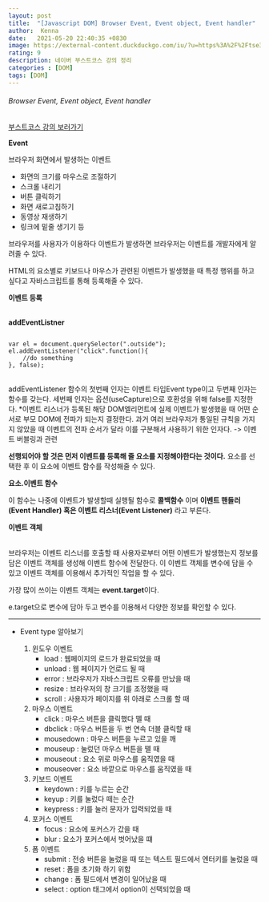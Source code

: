 ```yaml
---
layout: post
title:  "[Javascript DOM] Browser Event, Event object, Event handler"
author:  Kenna
date:   2021-05-20 22:40:35 +0830
image: https://external-content.duckduckgo.com/iu/?u=https%3A%2F%2Ftse3.mm.bing.net%2Fth%3Fid%3DOIP._WzzKR8jCL6UXF0KC-haGwHaE7%26pid%3DApi&f=1
rating: 9
description: 네이버 부스트코스 강의 정리
categories : [DOM]
tags: [DOM]
---
```



###### Browser Event, Event object, Event handler
[부스트코스 강의 보러가기]("https://www.boostcourse.org/web316/lecture/16700/?isDesc=false")


**Event**<br>

브라우저 화면에서 발생하는 이벤트
- 화면의 크기를 마우스로 조절하기
- 스크롤 내리기
- 버튼 클릭하기
- 화면 새로고침하기
- 동영상 재생하기
- 링크에 밑줄 생기기 등

브라우저를 사용자가 이용하다 이벤트가 발생하면 브라우저는 이벤트를 개발자에게 알려줄 수 있다.

HTML의 요소별로 키보드나 마우스가 관련된 이벤트가 발생했을 때 특정 행위를 하고 싶다고 자바스크립트를 통해 등록해줄 수 있다.


**이벤트 등록**<br><br>

**addEventListner**

<pre>
<code>
var el = document.querySelector(".outside");
el.addEventListener("click".function(){
    //do something
}, false);
</code>
</pre>

addEventListener 함수의 첫번째 인자는 이벤트 타입Event type이고 두번째 인자는 함수를 갖는다. 세번째 인자는 옵션(useCapture)으로 호환성을 위해 false를 지정한다. 
*이벤트 리스너가 등록된 해당 DOM엘리먼트에 실제 이벤트가 발생했을 때 어떤 순서로 부모 DOM에 전파가 되는지 결정한다.
과거 여러 브라우저가 통일된 규칙을 가지지 않았을 때 이벤트의 전파 순서가 달라 이를 구분해서 사용하기 위한 인자다. -> 이벤트 버블링과 관련

**선행되어야 할 것은 먼저 이벤트를 등록해 줄 요소를 지정해야한다는 것이다.**
요소를 선택한 후 이 요소에 이벤트 함수를 작성해줄 수 있다.

**요소.이벤트 함수**
<br>

이 함수는 나중에 이벤트가 발생할때 실행될 함수로 **콜백함수** 이며 
**이벤트 핸들러(Event Handler) 혹은 이벤트 리스너(Event Listener)** 라고 부른다.

**이벤트 객체**<br><br>

브라우저는 이벤트 리스너를 호출할 때 사용자로부터 어떤 이벤트가 발생했는지 정보를 담은 이벤트 객체를 생성해 이벤트 함수에 전달한다. 
이 이벤트 객체를 변수에 담을 수 있고 이벤트 객체를 이용해서 추가적인 작업을 할 수 있다.

가장 많이 쓰이는 이벤트 객체는 **event.target**이다.

e.target으로 변수에 담아 두고 변수를 이용해서 다양한 정보를 확인할 수 있다.


-------------------

- Event type 알아보기

    1. 윈도우 이벤트
        - load : 웹페이지의 로드가 완료되었을 때
        - unload : 웹 페이지가 언로드 될 때
        - error : 브라우저가 자바스크립트 오류를 만났을 때
        - resize : 브라우저의 창 크기를 조정했을 때
        - scroll : 사용자가 페이지를 위 아래로 스크롤 할 때
    2. 마우스 이벤트
        - click : 마우스 버튼을 클릭했다 뗄 때
        - dbclick : 마우스 버튼을 두 번 연속 더블 클릭할 때
        - mousedown : 마우스 버튼을 누르고 있을 깨
        - mouseup : 눌렀던 마우스 버튼을 뗄 때
        - mouseout : 요소 위로 마우스를 움직였을 때
        - mouseover : 요소 바깥으로 마우스를 움직였을 때
    3. 키보드 이벤트
        - keydown : 키를 누르는 순간
        - keyup : 키를 눌렀다 떼는 순간
        - keypress : 키를 눌러 문자가 입력되었을 때
    4. 포커스 이벤트
        - focus : 요소에 포커스가 갔을 때
        - blur : 요소가 포커스에서 벗어났을 떄
    5. 폼 이벤트
        - submit : 전송 버튼을 눌렀을 때 또는 텍스트 필드에서 엔터키를 눌렀을 때
        - reset : 폼을 초기화 하기 위함
        - change : 폼 필드에서 변경이 일어났을 때
        - select : option 태그에서 option이 선택되었을 때